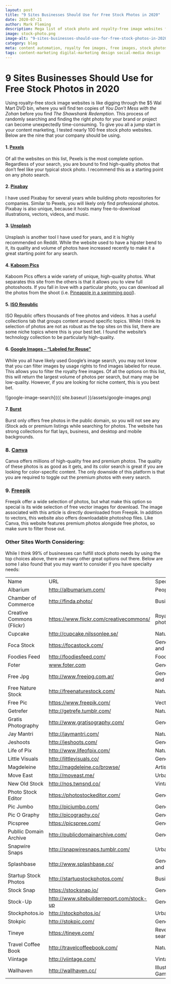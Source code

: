 ```yaml
---
layout: post
title: "9 Sites Businesses Should Use for Free Stock Photos in 2020"
date: 2020-07-21
author: Mark Fleming
description: Mega list of stock photo and royalty-free image websites for business and marketing use, including the nine best websites.
image: stock-photo.png
image-alt: "9-sites-businesses-should-use-for-free-stock-photos-in-2020"
category: blog
meta: content automation, royalty fee images, free images, stock photos, pexels, pixabay, unsplash, kaboom pics, iso republic, google images, burst, freepik, canva 
tags: content-marketing digital-marketing design social-media design
---
```


# 9 Sites Businesses Should Use for Free Stock Photos in 2020

Using royalty-free stock image websites is like digging through the $5 Wal Mart DVD bin, where you will find ten copies of <i>You Don’t Mess with the Zohan</i> before you find <i>The Shawshank Redemption</i>. This process of randomly searching and finding the right photo for your brand or project can become unexpectedly time-consuming. To give you all a jump start in your content marketing, I tested nearly 100 free stock photo websites. Below are the nine that your company should be using.

#### 1. [Pexels]( http://www.pexels.com/)

Of all the websites on this list, Pexels is the most complete option. Regardless of your search, you are bound to find high-quality photos that don’t feel like your typical stock photo. I recommend this as a starting point on any photo search.

#### 2. [Pixabay](http://pixabay.com/)

I have used Pixabay for several years while building photo repositories for companies. Similar to Pexels, you will likely only find professional photos. Pixabay is also unique, because it hosts many free-to-download illustrations, vectors, videos, and music. 

#### 3. [Unsplash](https://unsplash.com/)

Unsplash is another tool I have used for years, and it is highly recommended on Reddit. While the website used to have a hipster bend to it, its quality and volume of photos have increased recently to make it a great starting point for any search. 

#### 4. [Kaboom Pics]( http://kaboompics.com/)

Kaboom Pics offers a wide variety of unique, high-quality photos. What separates this site from the others is that it allows you to view full photoshoots. If you fall in love with a particular photo, you can download all the photos from the shoot (i.e. [Pineapple in a swimming pool]( https://kaboompics.com/photoshoot/pineapple-in-a-swimming-pool)).

#### 5. [ISO Republic](http://isorepublic.com/)

ISO Republic offers thousands of free photos and videos. It has a useful collections tab that groups content around specific topics. While I think its selection of photos are not as robust as the top sites on this list, there are some niche topics where this is your best bet. I found the website’s technology collection to be particularly high-quality.

#### 6. [Google Images – “Labeled for Reuse”](https://www.google.com/imghp)

While you all have likely used Google’s image search, you may not know that you can filter images by usage rights to find images labeled for reuse. This allows you to filter the royalty free images. Of all the options on this list, this will return the largest volume of photos per search, but many may be low-quality. However, if you are looking for niche content, this is you best bet.

![google-image-search]({{ site.baseurl }}/assets/google-images.png)

#### 7. [Burst](https://burst.shopify.com/)

Burst only offers free photos in the public domain, so you will not see any iStock ads or premium listings while searching for photos. The website has strong collections for flat lays, business, and desktop and mobile backgrounds.

### 8. [Canva]( https://www.canva.com/photos/)

Canva offers millions of high-quality free and premium photos. The quality of these photos is as good as it gets, and its color search is great if you are looking for color-specific content. The only downside of this platform is that you are required to toggle out the premium photos with every search.

### 9. [Freepik]( https://www.freepik.com/)

Freepik offer a wide selection of photos, but what make this option so special is its wide selection of free vector images for download. The image associated with this article is directly downloaded from Freepik. In addition to vectors, this website also offers downloadable photoshop files. Like Canva, this website features premium photos alongside free photos, so make sure to filter those out.

### Other Sites Worth Considering:

While I think 99% of businesses can fulfill stock photo needs by using the top choices above, there are many other great options out there. Below are some I also found that you may want to consider if you have specialty needs:

|                           |                                           |                          | 
|---------------------------|-------------------------------------------|--------------------------| 
| Name                      | URL                                       | Specialty                | 
| Albarium                  | http://albumarium.com/                    | People                   | 
| Chamber of Commerce       | http://finda.photo/                       | Business                 | 
| Creative Commons (Flickr) | https://www.flickr.com/creativecommons/   | Royalty-free photos      | 
| Cupcake                   | http://cupcake.nilssonlee.se/             | Nature, Urban            | 
| Foca Stock                | https://focastock.com/                    | General Photo and Video  | 
| Foodies Feed              | http://foodiesfeed.com/                   | Food                     | 
| Foter                     | www.foter.com                             | General Photo            | 
| Free Jpg                  | http://www.freejpg.com.ar/                | General Photo and Video  | 
| Free Nature Stock         | http://freenaturestock.com/               | Nature                   | 
| Free Pic                  | https://www.freepik.com/                  | Vector Images            | 
| Getrefer                  | http://getrefe.tumblr.com/                | Nature                   | 
| Gratis Photography        | http://www.gratisography.com/             | General Photo            | 
| Jay Mantri                | http://jaymantri.com/                     | Nature                   | 
| Jeshoots                  | http://jeshoots.com/                      | General Photo            | 
| Life of Pix               | http://www.lifeofpix.com/                 | Nature, Urban            | 
| Little Visuals            | http://littlevisuals.co/                  | General Photo            | 
| Magdeleine                | http://magdeleine.co/browse/              | Artistic                 | 
| Move East                 | http://moveast.me/                        | Urban                    | 
| New Old Stock             | http://nos.twnsnd.co/                     | Vintage                  | 
| Photo Stock Editor        | https://photostockeditor.com/             | General Photo            | 
| Pic Jumbo                 | http://picjumbo.com/                      | General Photo            | 
| Pic O Graphy              | http://picography.co/                     | General Photo            | 
| Picspree                  | https://picspree.com/                     | General Photo            | 
| Publlic Domain Archive    | http://publicdomainarchive.com/           | General Photo            | 
| Snapwire Snaps            | http://snapwiresnaps.tumblr.com/          | Urban                    | 
| Splashbase                | http://www.splashbase.co/                 | General Photo and Video  | 
| Startup Stock Photos      | http://startupstockphotos.com/            | Business                 | 
| Stock Snap                | https://stocksnap.io/                     | General Photo            | 
| Stock-Up                  | http://www.sitebuilderreport.com/stock-up | General Photo            | 
| Stockphotos.io            | http://stockphotos.io/                    | Urban                    | 
| Stokpic                   | http://stokpic.com/                       | General Photo            | 
| Tineye                    | https://tineye.com/                       | Reverse image search     | 
| Travel Coffee Book        | http://travelcoffeebook.com/              | Nature                   | 
| Viintage                  | http://viintage.com/                      | Vintage                  | 
| Wallhaven                 | http://wallhaven.cc/                      | Illustration/Video Games | 

